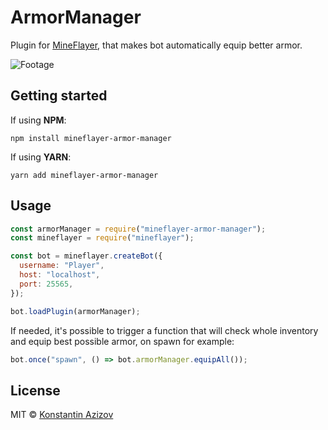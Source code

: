 # ArmorManager

Plugin for [MineFlayer](https://github.com/PrismarineJS/mineflayer), that makes bot automatically equip better armor.

![Footage](/footage.gif)

## Getting started

If using **NPM**:

`npm install mineflayer-armor-manager`

If using **YARN**:

`yarn add mineflayer-armor-manager`

## Usage

```js
const armorManager = require("mineflayer-armor-manager");
const mineflayer = require("mineflayer");

const bot = mineflayer.createBot({
  username: "Player",
  host: "localhost",
  port: 25565,
});

bot.loadPlugin(armorManager);
```

If needed, it's possible to trigger a function that will check whole inventory and equip best possible armor, on spawn for example:

```js
bot.once("spawn", () => bot.armorManager.equipAll());
```

## License

MIT © [Konstantin Azizov](https://github.com/G07cha/)
